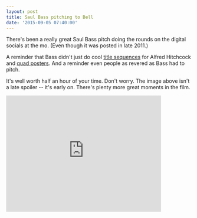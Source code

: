 ```yaml
---
layout: post
title: Saul Bass pitching to Bell
date: '2015-09-05 07:40:00'
---
```


There's been a really great Saul Bass pitch doing the rounds on the digital socials at the mo. (Even though it was posted in late 2011.)

A reminder that Bass didn't just do cool [title sequences](https://www.youtube.com/watch?v=qqM3McG4-LE) for Alfred Hitchcock and [quad posters](http://www.saulbassposterarchive.com/gallery/film-posters/). And a reminder even people as revered as Bass had to pitch.

It's well worth half an hour of your time. Don't worry. The image above isn't a late spoiler -- it's early on. There's plenty more great moments in the film.

<iframe width="420" height="315" src="https://www.youtube.com/embed/xKu2de0yCJI" frameborder="0" allowfullscreen></iframe>